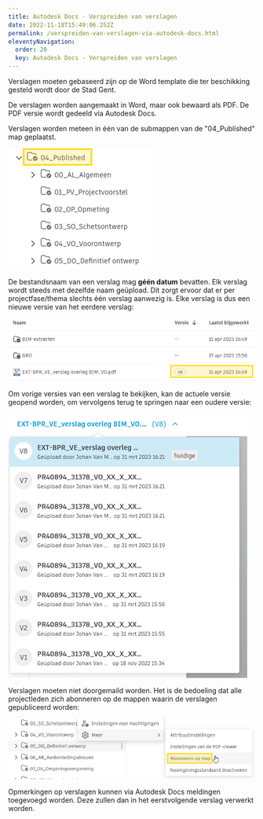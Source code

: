```yaml
---
title: Autodesk Docs - Verspreiden van verslagen
date: 2022-11-18T15:49:06.252Z
permalink: /verspreiden-van-verslagen-via-autodesk-docs.html
eleventyNavigation:
  order: 20
  key: Autodesk Docs - Verspreiden van verslagen
---
```

Verslagen moeten gebaseerd zijn op de Word template die ter beschikking gesteld wordt door de Stad Gent.

De verslagen worden aangemaakt in Word, maar ook bewaard als PDF.  De PDF versie wordt gedeeld via Autodesk Docs.

Verslagen worden meteen in één van de submappen van de "04_Published" map geplaatst.

![verslagen-published](/content/images/verslagen-published.png "verslagen-published")

De bestandsnaam van een verslag mag **géén datum** bevatten.  Elk verslag wordt steeds met dezelfde naam geüpload.  Dit zorgt ervoor dat er per projectfase/thema slechts één verslag aanwezig is.  Elke verslag is dus een nieuwe versie van het eerdere verslag:

![verslagen-versies](/content/images/verslagen-versies.png "verslagen-versies")

Om vorige versies van een verslag te bekijken, kan de actuele versie geopend worden, om vervolgens terug te springen naar een oudere versie:

![verslagen-versie-kiezen](/content/images/verslagen-versie-kiezen.png "verslagen-versie-kiezen")

Verslagen moeten niet doorgemaild worden.  Het is de bedoeling dat alle projectleden zich abonneren op de mappen waarin de verslagen gepubliceerd worden:

![verslagen-abonneren](/content/images/verslagen-abonneren.png "verslagen-abonneren")

Opmerkingen op verslagen kunnen via Autodesk Docs meldingen toegevoegd worden.  Deze zullen dan in het eerstvolgende verslag verwerkt worden.